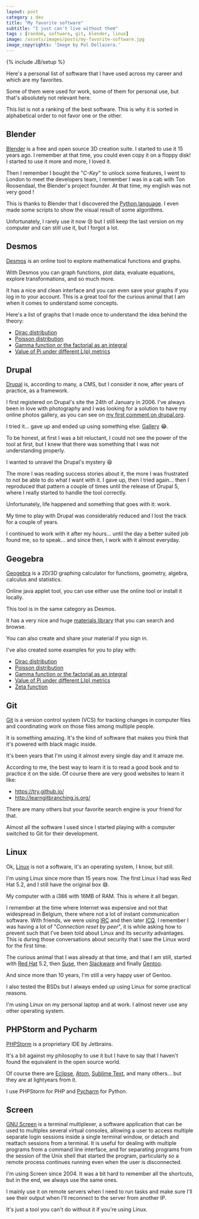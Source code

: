 ```yaml
---
layout: post
category : dev
title: "My favorite software"
subtitle: "I just can't live without them"
tags : [random, software, git, blender, linux]
image: /assets/images/posts/my-favorite-software.jpg
image_copyrights: 'Image by Pol Dellaiera.'
---
```

{% include JB/setup %}

Here's a personal list of software that I have used across my career and which are my favorites.

Some of them were used for work, some of them for personal use, but that's absolutely not relevant here.

This list is not a ranking of the best software. This is why it is sorted in alphabetical order to not favor one or the other.

<!--break-->

## Blender

[Blender](https://www.blender.org/) is a free and open source 3D creation suite. I started to use it 15 years ago.
I remember at that time, you could even copy it on a floppy disk! I started to use it more and more, I loved it.

Then I remember I bought the "_C-Key_" to unlock some features, I went to London to meet the developers team, I remember I was in a cab with Ton Roosendaal, the Blender's project founder.
At that time, my english was not very good !

This is thanks to Blender that I discovered the [Python language](https://www.python.org/). I even made some scripts to show the visual result of some algorithms.

Unfortunately, I rarely use it now :cry: but I still keep the last version on my computer and can still use it, but I forgot a lot.

## Desmos

[Desmos](https://www.desmos.com/) is an online tool to explore mathematical functions and graphs.

With Desmos you can graph functions, plot data, evaluate equations, explore transformations, and so much more.

It has a nice and clean interface and you can even save your graphs if you log in to your account. This is a great tool for the curious animal that I am when it comes to understand some concepts.

Here's a list of graphs that I made once to understand the idea behind the theory:
* [Dirac distribution](https://www.desmos.com/calculator/ymota0iqil)
* [Poisson distribution](https://www.desmos.com/calculator/dnudfjy1gw)
* [Gamma function or the factorial as an integral](https://www.desmos.com/calculator/hv5gp7dpw7)
* [Value of Pi under different L(p) metrics](https://www.desmos.com/calculator/ehatvstwrn)

## Drupal

[Drupal](https://drupal.org) is, according to many, a CMS, but I consider it now, after years of practice, as a framework.

I first registered on Drupal's site the 24th of January in 2006. I've always been in love with photography and I was looking for a solution to have my online photos gallery, as you can see on [my first comment on drupal.org](https://www.drupal.org/node/48640).

I tried it... gave up and ended up using something else: [Gallery](http://galleryproject.org/) :joy:.

To be honest, at first I was a bit reluctant, I could not see the power of the tool at first, but I knew that there was something that I was not understanding properly.

I wanted to unravel the Drupal's mystery :satisfied:

The more I was reading success stories about it, the more I was frustrated to not be able to do what I want with it.
I gave up, then I tried again... then I reproduced that pattern a couple of times until the release of Drupal 5, where I really started to handle the tool correctly.

Unfortunately, life happened and something that goes with it: work.

My time to play with Drupal was considerably reduced and I lost the track for a couple of years.

I continued to work with it after my hours... until the day a better suited job found me, so to speak... and since then, I work with it almost everyday.

## Geogebra

[Geogebra](https://www.geogebra.org/) is a 2D/3D graphing calculator for functions, geometry, algebra, calculus and statistics.

Online java applet tool, you can use either use the online tool or install it locally.

This tool is in the same category as Desmos.

It has a very nice and huge [materials library](https://www.geogebra.org/materials/) that you can search and browse.

You can also create and share your material if you sign in.

I've also created some examples for you to play with:

* [Dirac distribution](https://www.geogebra.org/m/TWyDbrND)
* [Poisson distribution](https://www.geogebra.org/m/dnkJC4Bw)
* [Gamma function or the factorial as an integral](https://www.geogebra.org/m/vkTEjzBG)
* [Value of Pi under different L(p) metrics](https://www.geogebra.org/m/vM5YyRRy)
* [Zeta function](https://www.geogebra.org/m/T47QECTP)

## Git

[Git](https://git-scm.com/) is a version control system (VCS) for tracking changes in computer files and coordinating work on those files among multiple people.

It is something amazing. It's the kind of software that makes you think that it's powered with black magic inside.

It's been years that I'm using it almost every single day and it amaze me.

According to me, the best way to learn it is to read a good book and to practice it on the side.
Of course there are very good websites to learn it like:

* https://try.github.io/
* http://learngitbranching.js.org/

There are many others but your favorite search engine is your friend for that.

Almost all the software I used since I started playing with a computer switched to Git for their development.

## Linux

Ok, [Linux](https://en.wikipedia.org/wiki/Linux) is not a software, it's an operating system, I know, but still.

I'm using Linux since more than 15 years now. The first Linux I had was Red Hat 5.2, and I still have the original box :sweat_smile:.

My computer with a i386 with 16MB of RAM. This is where it all began.

I remember at the time where Internet was expensive and not that widespread in Belgium, there where not a lot of instant communication software. 
With friends, we were using [IRC](https://en.wikipedia.org/wiki/Internet_Relay_Chat) and then later [ICQ](https://icq.com). 
I remember I was having a lot of "_Connection reset by peer_", it is while asking how to prevent such that I've been told about Linux and its security advantages.
This is during those conversations about security that I saw the Linux word for the first time.

The curious animal that I was already at that time, and that I am still, started with [Red Hat](https://www.redhat.com) 5.2, then [Suse](https://www.suse.com/), then [Slackware](http://www.slackware.com/) and finally [Gentoo](https://gentoo.org/). 

And since more than 10 years, I'm still a very happy user of Gentoo.

I also tested the BSDs but I always ended up using Linux for some practical reasons.

I'm using Linux on my personal laptop and at work. I almost never use any other operating system.

## PHPStorm and Pycharm

[PHPStorm](https://www.jetbrains.com/phpstorm/) is a proprietary IDE by Jetbrains.

It's a bit against my philosophy to use it but I have to say that I haven't found the equivalent in the open source world.

Of course there are [Eclipse](https://eclipse.org/), [Atom](https://atom.io/), [Sublime Text](https://www.sublimetext.com/), and many others... but they are at lightyears from it.

I use PHPStorm for PHP and [Pycharm](https://www.jetbrains.com/pycharm) for Python.

## Screen

[GNU Screen](https://www.gnu.org/software/screen/) is a terminal multiplexer, a software application that can be used to multiplex several virtual consoles, allowing a user to access multiple separate login sessions inside a single terminal window, or detach and reattach sessions from a terminal.
It is useful for dealing with multiple programs from a command line interface, and for separating programs from the session of the Unix shell that started the program, particularly so a remote process continues running even when the user is disconnected.

I'm using Screen since 2004. It was a bit hard to remember all the shortcuts, but in the end, we always use the same ones.

I mainly use it on remote servers when I need to run tasks and make sure I'll see their output when I'll reconnect to the server from another IP.

It's just a tool you can't do without it if you're using Linux.
